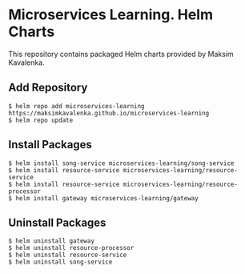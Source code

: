 # Microservices Learning. Helm Charts
This repository contains packaged Helm charts provided by Maksim Kavalenka.

## Add Repository
`$ helm repo add microservices-learning https://maksimkavalenka.github.io/microservices-learning`  
`$ helm repo update`

## Install Packages
`$ helm install song-service microservices-learning/song-service`  
`$ helm install resource-service microservices-learning/resource-service`  
`$ helm install resource-service microservices-learning/resource-processor`  
`$ helm install gateway microservices-learning/gateway`

## Uninstall Packages
`$ helm uninstall gateway`  
`$ helm uninstall resource-processor`  
`$ helm uninstall resource-service`  
`$ helm uninstall song-service`
